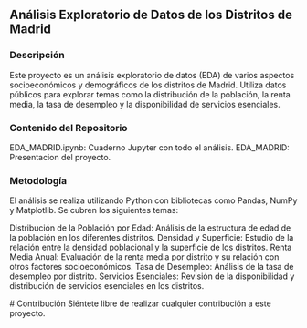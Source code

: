 ## Análisis Exploratorio de Datos de los Distritos de Madrid

### Descripción
Este proyecto es un análisis exploratorio de datos (EDA) de varios aspectos socioeconómicos y demográficos de los distritos de Madrid. Utiliza datos públicos para explorar temas como la distribución de la población, la renta media, la tasa de desempleo y la disponibilidad de servicios esenciales.

### Contenido del Repositorio
EDA_MADRID.ipynb: Cuaderno Jupyter con todo el análisis.
EDA_MADRID: Presentacion del proyecto.

### Metodología
El análisis se realiza utilizando Python con bibliotecas como Pandas, NumPy y Matplotlib. Se cubren los siguientes temas:

Distribución de la Población por Edad: Análisis de la estructura de edad de la población en los diferentes distritos.
Densidad y Superficie: Estudio de la relación entre la densidad poblacional y la superficie de los distritos.
Renta Media Anual: Evaluación de la renta media por distrito y su relación con otros factores socioeconómicos.
Tasa de Desempleo: Análisis de la tasa de desempleo por distrito.
Servicios Esenciales: Revisión de la disponibilidad y distribución de servicios esenciales en los distritos.

# Contribución
Siéntete libre de realizar cualquier contribución a este proyecto.

